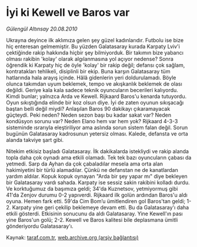 # İyi ki Kewell ve Baros var

*Gülengül Altınsay 20.08.2010*

<div class="yazi"><p>Ukrayna deyince ilk aklımıza gelen şey güzel kadınlarıdır. Futbolu ise bize hiç enteresan gelmemiştir. Bu yüzden Galatasaray kurada Karpaty Lviv'i çektiğinde rakip hakkında hiçbir şey bilmiyorduk. Bir takımın bize yabancı olması rakibin 'kolay' olarak algılanmasına yol açıyor nedense? Sonra öğrendik ki Karpaty hiç de öyle 'kolay' bir rakip değil; defansı çok sağlam, kontratakları tehlikeli, disiplinli bir ekip. Buna karşın Galatasaray tüm hatlarında hala arayış içinde. Hâlâ gidenlerin yeri doldurulamadı. Böyle olunca takımdan uyum beklemek, tempo ve akışkanlık beklemek de olası değildi. Geriye kala kala sadece teknik oyuncuların becerileri kalıyordu. Kimdi bunlar; yalnızca Arda ve Kewell. Rijkaard Baros'u kenarda tutuyordu. Oyun sıkıştığında elinde bir koz olsun diye. İyi de zaten oyunun sıkışacağı baştan belli değil miydi? Anlaşılan Baros 90 dakikayı çıkaramayacak güçteydi. Peki neden? Neden sezon başı bu kadar sakat var? Neden kondüsyon sorunu var? Neden Elano hem var hem yok? Rijkaard 4-3-3 sisteminde ısrarıyla eleştiriliyor ama aslında sorun sistem falan değil. Sorun bugünün Galatasaray kadrosunun yetersiz olması. Kalede, defansta ve orta alanda takviye şart gibi.</p>
<p>Nitekim etkisiz başladı Galatasaray. İlk dakikalarda istekliydi ve rakip alanda topla daha çok oynadı ama etkili olamadı. Tek tek bazı oyuncuların çabası da yetmedi. Sarp da Ayhan da çok çabaladılar mesela ama orta alan hakimiyetini bir türlü alamadılar. Çünkü ne defanstan ne de kanatlardan yardım aldılar. Kopuk kopuk oynayan "Arda bir şey yapar mı" diye bekleyen bir Galatasaray vardı sahada. Karpaty ise sessiz sakin rakibini kolladı durdu. Ve korktuğumuz da başımıza geldi; 34'da Kuznetsov, yetmiyormuş gibi 41'da Zenjov durumu 0-2 yapıverdi. Rijkaard ilk golün ardından Baros'u aldı oyuna. Hemen fark etti. 59'da Cim Bom’u ümitlendiren gol Baros'tan geldi; 1-2. Karpaty yine geri çekilip beklemeye devam etti. Bu da Galatasaray'ı daha etkili gösterdi. Etkisinin sonucunu da aldı Galatasaray. Yine Kewell'ın pası yine Baros'un golü; 2-2. Kewell ve Baros kalitesi bile deplasmana ümitli gönderiyordu Galatasaray'ı.</p></div>

Kaynak: [taraf.com.tr](http://www.taraf.com.tr:80/gulengul-altinsay/makale-iyi-ki-kewell-ve-baros-var.htm), [web.archive.org (arşiv bağlantısı)](http://web.archive.org/web/20100822002158/http://www.taraf.com.tr:80/gulengul-altinsay/makale-iyi-ki-kewell-ve-baros-var.htm)
